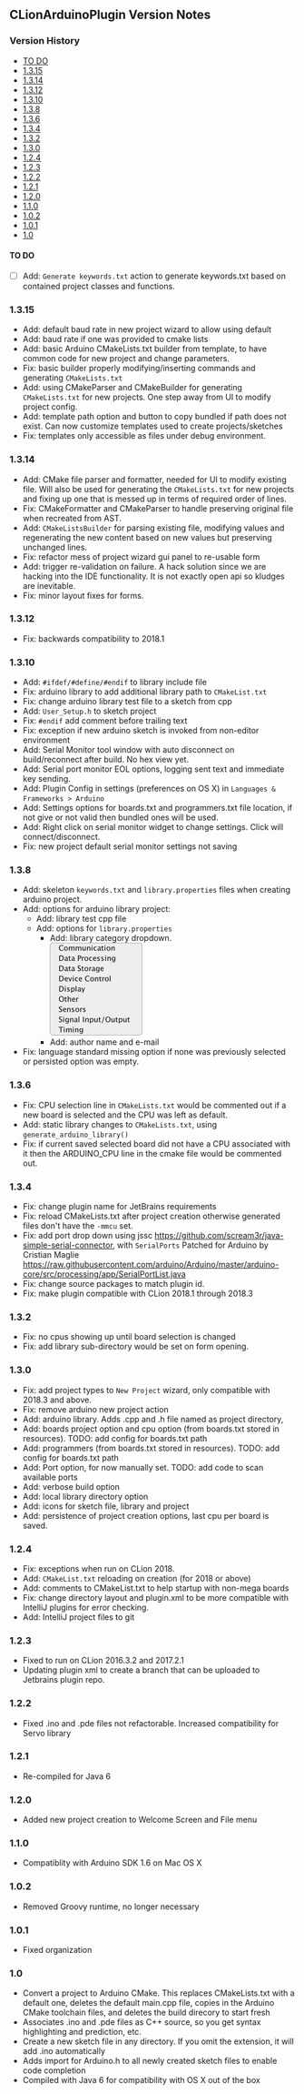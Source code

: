 ## CLionArduinoPlugin Version Notes

[TOC levels=3,4]: # "Version History"

### Version History
- [TO DO](#to-do)
- [1.3.15](#1315)
- [1.3.14](#1314)
- [1.3.12](#1312)
- [1.3.10](#1310)
- [1.3.8](#138)
- [1.3.6](#136)
- [1.3.4](#134)
- [1.3.2](#132)
- [1.3.0](#130)
- [1.2.4](#124)
- [1.2.3](#123)
- [1.2.2](#122)
- [1.2.1](#121)
- [1.2.0](#120)
- [1.1.0](#110)
- [1.0.2](#102)
- [1.0.1](#101)
- [1.0](#10)


#### TO DO

* [ ] Add: `Generate keywords.txt` action to generate keywords.txt based on contained project
      classes and functions.

### 1.3.15

* Add: default baud rate in new project wizard to allow using default
* Add: baud rate if one was provided to cmake lists
* Add: basic Arduino CMakeLists.txt builder from template, to have common code for new project
  and change parameters.
* Fix: basic builder properly modifying/inserting commands and generating `CMakeLists.txt`
* Add: using CMakeParser and CMakeBuilder for generating `CMakeLists.txt` for new projects. One
  step away from UI to modify project config.
* Add: template path option and button to copy bundled if path does not exist. Can now customize
  templates used to create projects/sketches
* Fix: templates only accessible as files under debug environment.

### 1.3.14

* Add: CMake file parser and formatter, needed for UI to modify existing file. Will also be used
  for generating the `CMakeLists.txt` for new projects and fixing up one that is messed up in
  terms of required order of lines.
* Fix: CMakeFormatter and CMakeParser to handle preserving original file when recreated from
  AST.
* Add: `CMakeListsBuilder` for parsing existing file, modifying values and regenerating the new
  content based on new values but preserving unchanged lines.
* Fix: refactor mess of project wizard gui panel to re-usable form
* Add: trigger re-validation on failure. A hack solution since we are hacking into the IDE
  functionality. It is not exactly open api so kludges are inevitable.
* Fix: minor layout fixes for forms.

### 1.3.12

* Fix: backwards compatibility to 2018.1

### 1.3.10

* Add: `#ifdef/#define/#endif` to library include file
* Fix: arduino library to add additional library path to `CMakeList.txt`
* Fix: change arduino library test file to a sketch from cpp
* Add: `User_Setup.h` to sketch project
* Fix: `#endif` add comment before trailing text
* Fix: exception if new arduino sketch is invoked from non-editor environment
* Add: Serial Monitor tool window with auto disconnect on build/reconnect after build. No hex
  view yet.
* Add: Serial port monitor EOL options, logging sent text and immediate key sending.
* Add: Plugin Config in settings (preferences on OS X) in `Languages & Frameworks > Arduino`
* Add: Settings options for boards.txt and programmers.txt file location, if not give or not
  valid then bundled ones will be used.
* Add: Right click on serial monitor widget to change settings. Click will connect/disconnect.
* Fix: new project default serial monitor settings not saving

### 1.3.8

* Add: skeleton `keywords.txt` and `library.properties` files when creating arduino project.
* Add: options for arduino library project:
  * Add: library test cpp file
  * Add: options for `library.properties`
    * Add: library category dropdown.  
      ![Screenshot_Categories](assets/images/Screenshot_Categories.png)
    * Add: author name and e-mail
* Fix: language standard missing option if none was previously selected or persisted option was
  empty.

### 1.3.6

* Fix: CPU selection line in `CMakeLists.txt` would be commented out if a new board is selected
  and the CPU was left as default.
* Add: static library changes to `CMakeLists.txt`, using `generate_arduino_library()`
* Fix: if current saved selected board did not have a CPU associated with it then the
  ARDUINO_CPU line in the cmake file would be commented out.

### 1.3.4

* Fix: change plugin name for JetBrains requirements
* Fix: reload CMakeLists.txt after project creation otherwise generated files don't have the
  `-mmcu` set.
* Fix: add port drop down using jssc https://github.com/scream3r/java-simple-serial-connector,
  with `SerialPorts` Patched for Arduino by Cristian Maglie
  https://raw.githubusercontent.com/arduino/Arduino/master/arduino-core/src/processing/app/SerialPortList.java
* Fix: change source packages to match plugin id.
* Fix: make plugin compatible with CLion 2018.1 through 2018.3

### 1.3.2

* Fix: no cpus showing up until board selection is changed
* Fix: add library sub-directory would be set on form opening.

### 1.3.0

* Fix: add project types to `New Project` wizard, only compatible with 2018.3 and above.
* Fix: remove arduino new project action
* Add: arduino library. Adds .cpp and .h file named as project directory,
* Add: boards project option and cpu option (from boards.txt stored in resources). TODO: add
  config for boards.txt path
* Add: programmers (from boards.txt stored in resources). TODO: add config for boards.txt path
* Add: Port option, for now manually set. TODO: add code to scan available ports
* Add: verbose build option
* Add: local library directory option
* Add: icons for sketch file, library and project
* Add: persistence of project creation options, last cpu per board is saved.

### 1.2.4

* Fix: exceptions when run on CLion 2018.
* Add: `CMakeList.txt` reloading on creation (for 2018 or above)
* Add: comments to CMakeList.txt to help startup with non-mega boards
* Fix: change directory layout and plugin.xml to be more compatible with IntelliJ plugins for
  error checking.
* Add: IntelliJ project files to git

### 1.2.3

* Fixed to run on CLion 2016.3.2 and 2017.2.1
* Updating plugin xml to create a branch that can be uploaded to Jetbrains plugin repo.

### 1.2.2

* Fixed .ino and .pde files not refactorable. Increased compatibility for Servo library

### 1.2.1

* Re-compiled for Java 6

### 1.2.0

* Added new project creation to Welcome Screen and File menu

### 1.1.0

* Compatiblity with Arduino SDK 1.6 on Mac OS X

### 1.0.2

* Removed Groovy runtime, no longer necessary

### 1.0.1

* Fixed organization

### 1.0

* Convert a project to Arduino CMake. This replaces CMakeLists.txt with a default one, deletes
  the default main.cpp file, copies in the Arduino CMake toolchain files, and deletes the build
  direcory to start fresh
* Associates .ino and .pde files as C++ source, so you get syntax highlighting and prediction,
  etc.
* Create a new sketch file in any directory. If you omit the extension, it will add .ino
  automatically
* Adds import for Arduino.h to all newly created sketch files to enable code completion
* Compiled with Java 6 for compatibility with OS X out of the box
